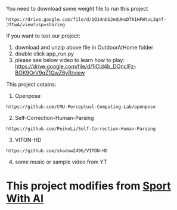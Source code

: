 You need to download some weight file to run this project
```
https://drive.google.com/file/d/1O14nbbJeQUHxDTA1HFWtvL3q4f-JftwA/view?usp=sharing
```
If you want to test our project:
1. download and unzip above file in OutdoorAtHome folder
2. double click app_run.py
3. please see below video to learn how to play:
https://drive.google.com/file/d/1iCid4b_DOnclFz-BOK9OrV9qZ1QwZ6yR/view


This project cotains:
1) Openpose 
```
https://github.com/CMU-Perceptual-Computing-Lab/openpose
```
2) Self-Correction-Human-Parsing
```
https://github.com/PeikeLi/Self-Correction-Human-Parsing
```
3) VITON-HD
```
https://github.com/shadow2496/VITON-HD
```
4) some music or sample video from YT



# This project modifies from [Sport With AI](https://github.com/Furkan-Gulsen/Sport-With-AI)
